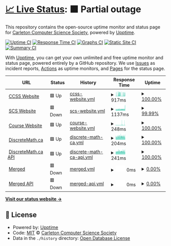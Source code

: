 # [📈 Live Status](https://status.carletoncomputerscience.ca): <!--live status--> **🟧 Partial outage**

This repository contains the open-source uptime monitor and status page for [Carleton Computer Science Society](ccss.carleton.ca), powered by [Upptime](https://github.com/upptime/upptime).

[![Uptime CI](https://github.com/carletoncomputersciencesociety/status.carletoncomputerscience.ca/workflows/Uptime%20CI/badge.svg)](https://github.com/carletoncomputersciencesociety/status.carletoncomputerscience.ca/actions?query=workflow%3A%22Uptime+CI%22)
[![Response Time CI](https://github.com/carletoncomputersciencesociety/status.carletoncomputerscience.ca/workflows/Response%20Time%20CI/badge.svg)](https://github.com/carletoncomputersciencesociety/status.carletoncomputerscience.ca/actions?query=workflow%3A%22Response+Time+CI%22)
[![Graphs CI](https://github.com/carletoncomputersciencesociety/status.carletoncomputerscience.ca/workflows/Graphs%20CI/badge.svg)](https://github.com/carletoncomputersciencesociety/status.carletoncomputerscience.ca/actions?query=workflow%3A%22Graphs+CI%22)
[![Static Site CI](https://github.com/carletoncomputersciencesociety/status.carletoncomputerscience.ca/workflows/Static%20Site%20CI/badge.svg)](https://github.com/carletoncomputersciencesociety/status.carletoncomputerscience.ca/actions?query=workflow%3A%22Static+Site+CI%22)
[![Summary CI](https://github.com/carletoncomputersciencesociety/status.carletoncomputerscience.ca/workflows/Summary%20CI/badge.svg)](https://github.com/carletoncomputersciencesociety/status.carletoncomputerscience.ca/actions?query=workflow%3A%22Summary+CI%22)

With [Upptime](https://upptime.js.org), you can get your own unlimited and free uptime monitor and status page, powered entirely by a GitHub repository. We use [Issues](https://github.com/carletoncomputersciencesociety/status.carletoncomputerscience.ca/issues) as incident reports, [Actions](https://github.com/carletoncomputersciencesociety/status.carletoncomputerscience.ca/actions) as uptime monitors, and [Pages](https://status.carletoncomputerscience.ca) for the status page.

<!--start: status pages-->
<!-- This summary is generated by Upptime (https://github.com/upptime/upptime) -->
<!-- Do not edit this manually, your changes will be overwritten -->
<!-- prettier-ignore -->
| URL | Status | History | Response Time | Uptime |
| --- | ------ | ------- | ------------- | ------ |
| <img alt="" src="https://icons.duckduckgo.com/ip3/ccss.carleton.ca.ico" height="13"> [CCSS Website](https://ccss.carleton.ca) | 🟩 Up | [ccss-website.yml](https://github.com/CarletonComputerScienceSociety/status.carletoncomputerscience.ca/commits/HEAD/history/ccss-website.yml) | <details><summary><img alt="Response time graph" src="./graphs/ccss-website/response-time-week.png" height="20"> 917ms</summary><br><a href="https://status.carletoncomputerscience.ca/history/ccss-website"><img alt="Response time 1040" src="https://img.shields.io/endpoint?url=https%3A%2F%2Fraw.githubusercontent.com%2FCarletonComputerScienceSociety%2Fstatus.carletoncomputerscience.ca%2FHEAD%2Fapi%2Fccss-website%2Fresponse-time.json"></a><br><a href="https://status.carletoncomputerscience.ca/history/ccss-website"><img alt="24-hour response time 919" src="https://img.shields.io/endpoint?url=https%3A%2F%2Fraw.githubusercontent.com%2FCarletonComputerScienceSociety%2Fstatus.carletoncomputerscience.ca%2FHEAD%2Fapi%2Fccss-website%2Fresponse-time-day.json"></a><br><a href="https://status.carletoncomputerscience.ca/history/ccss-website"><img alt="7-day response time 917" src="https://img.shields.io/endpoint?url=https%3A%2F%2Fraw.githubusercontent.com%2FCarletonComputerScienceSociety%2Fstatus.carletoncomputerscience.ca%2FHEAD%2Fapi%2Fccss-website%2Fresponse-time-week.json"></a><br><a href="https://status.carletoncomputerscience.ca/history/ccss-website"><img alt="30-day response time 885" src="https://img.shields.io/endpoint?url=https%3A%2F%2Fraw.githubusercontent.com%2FCarletonComputerScienceSociety%2Fstatus.carletoncomputerscience.ca%2FHEAD%2Fapi%2Fccss-website%2Fresponse-time-month.json"></a><br><a href="https://status.carletoncomputerscience.ca/history/ccss-website"><img alt="1-year response time 1039" src="https://img.shields.io/endpoint?url=https%3A%2F%2Fraw.githubusercontent.com%2FCarletonComputerScienceSociety%2Fstatus.carletoncomputerscience.ca%2FHEAD%2Fapi%2Fccss-website%2Fresponse-time-year.json"></a></details> | <details><summary><a href="https://status.carletoncomputerscience.ca/history/ccss-website">100.00%</a></summary><a href="https://status.carletoncomputerscience.ca/history/ccss-website"><img alt="All-time uptime 96.65%" src="https://img.shields.io/endpoint?url=https%3A%2F%2Fraw.githubusercontent.com%2FCarletonComputerScienceSociety%2Fstatus.carletoncomputerscience.ca%2FHEAD%2Fapi%2Fccss-website%2Fuptime.json"></a><br><a href="https://status.carletoncomputerscience.ca/history/ccss-website"><img alt="24-hour uptime 100.00%" src="https://img.shields.io/endpoint?url=https%3A%2F%2Fraw.githubusercontent.com%2FCarletonComputerScienceSociety%2Fstatus.carletoncomputerscience.ca%2FHEAD%2Fapi%2Fccss-website%2Fuptime-day.json"></a><br><a href="https://status.carletoncomputerscience.ca/history/ccss-website"><img alt="7-day uptime 100.00%" src="https://img.shields.io/endpoint?url=https%3A%2F%2Fraw.githubusercontent.com%2FCarletonComputerScienceSociety%2Fstatus.carletoncomputerscience.ca%2FHEAD%2Fapi%2Fccss-website%2Fuptime-week.json"></a><br><a href="https://status.carletoncomputerscience.ca/history/ccss-website"><img alt="30-day uptime 100.00%" src="https://img.shields.io/endpoint?url=https%3A%2F%2Fraw.githubusercontent.com%2FCarletonComputerScienceSociety%2Fstatus.carletoncomputerscience.ca%2FHEAD%2Fapi%2Fccss-website%2Fuptime-month.json"></a><br><a href="https://status.carletoncomputerscience.ca/history/ccss-website"><img alt="1-year uptime 89.45%" src="https://img.shields.io/endpoint?url=https%3A%2F%2Fraw.githubusercontent.com%2FCarletonComputerScienceSociety%2Fstatus.carletoncomputerscience.ca%2FHEAD%2Fapi%2Fccss-website%2Fuptime-year.json"></a></details>
| <img alt="" src="https://icons.duckduckgo.com/ip3/scs.carleton.ca.ico" height="13"> [SCS Website](https://scs.carleton.ca) | 🟥 Down | [scs-website.yml](https://github.com/CarletonComputerScienceSociety/status.carletoncomputerscience.ca/commits/HEAD/history/scs-website.yml) | <details><summary><img alt="Response time graph" src="./graphs/scs-website/response-time-week.png" height="20"> 1137ms</summary><br><a href="https://status.carletoncomputerscience.ca/history/scs-website"><img alt="Response time 989" src="https://img.shields.io/endpoint?url=https%3A%2F%2Fraw.githubusercontent.com%2FCarletonComputerScienceSociety%2Fstatus.carletoncomputerscience.ca%2FHEAD%2Fapi%2Fscs-website%2Fresponse-time.json"></a><br><a href="https://status.carletoncomputerscience.ca/history/scs-website"><img alt="24-hour response time 2278" src="https://img.shields.io/endpoint?url=https%3A%2F%2Fraw.githubusercontent.com%2FCarletonComputerScienceSociety%2Fstatus.carletoncomputerscience.ca%2FHEAD%2Fapi%2Fscs-website%2Fresponse-time-day.json"></a><br><a href="https://status.carletoncomputerscience.ca/history/scs-website"><img alt="7-day response time 1137" src="https://img.shields.io/endpoint?url=https%3A%2F%2Fraw.githubusercontent.com%2FCarletonComputerScienceSociety%2Fstatus.carletoncomputerscience.ca%2FHEAD%2Fapi%2Fscs-website%2Fresponse-time-week.json"></a><br><a href="https://status.carletoncomputerscience.ca/history/scs-website"><img alt="30-day response time 1021" src="https://img.shields.io/endpoint?url=https%3A%2F%2Fraw.githubusercontent.com%2FCarletonComputerScienceSociety%2Fstatus.carletoncomputerscience.ca%2FHEAD%2Fapi%2Fscs-website%2Fresponse-time-month.json"></a><br><a href="https://status.carletoncomputerscience.ca/history/scs-website"><img alt="1-year response time 989" src="https://img.shields.io/endpoint?url=https%3A%2F%2Fraw.githubusercontent.com%2FCarletonComputerScienceSociety%2Fstatus.carletoncomputerscience.ca%2FHEAD%2Fapi%2Fscs-website%2Fresponse-time-year.json"></a></details> | <details><summary><a href="https://status.carletoncomputerscience.ca/history/scs-website">99.99%</a></summary><a href="https://status.carletoncomputerscience.ca/history/scs-website"><img alt="All-time uptime 93.52%" src="https://img.shields.io/endpoint?url=https%3A%2F%2Fraw.githubusercontent.com%2FCarletonComputerScienceSociety%2Fstatus.carletoncomputerscience.ca%2FHEAD%2Fapi%2Fscs-website%2Fuptime.json"></a><br><a href="https://status.carletoncomputerscience.ca/history/scs-website"><img alt="24-hour uptime 99.91%" src="https://img.shields.io/endpoint?url=https%3A%2F%2Fraw.githubusercontent.com%2FCarletonComputerScienceSociety%2Fstatus.carletoncomputerscience.ca%2FHEAD%2Fapi%2Fscs-website%2Fuptime-day.json"></a><br><a href="https://status.carletoncomputerscience.ca/history/scs-website"><img alt="7-day uptime 99.99%" src="https://img.shields.io/endpoint?url=https%3A%2F%2Fraw.githubusercontent.com%2FCarletonComputerScienceSociety%2Fstatus.carletoncomputerscience.ca%2FHEAD%2Fapi%2Fscs-website%2Fuptime-week.json"></a><br><a href="https://status.carletoncomputerscience.ca/history/scs-website"><img alt="30-day uptime 100.00%" src="https://img.shields.io/endpoint?url=https%3A%2F%2Fraw.githubusercontent.com%2FCarletonComputerScienceSociety%2Fstatus.carletoncomputerscience.ca%2FHEAD%2Fapi%2Fscs-website%2Fuptime-month.json"></a><br><a href="https://status.carletoncomputerscience.ca/history/scs-website"><img alt="1-year uptime 93.77%" src="https://img.shields.io/endpoint?url=https%3A%2F%2Fraw.githubusercontent.com%2FCarletonComputerScienceSociety%2Fstatus.carletoncomputerscience.ca%2FHEAD%2Fapi%2Fscs-website%2Fuptime-year.json"></a></details>
| <img alt="" src="https://icons.duckduckgo.com/ip3/courses.carletoncomputerscience.ca.ico" height="13"> [Course Website](https://courses.carletoncomputerscience.ca) | 🟩 Up | [course-website.yml](https://github.com/CarletonComputerScienceSociety/status.carletoncomputerscience.ca/commits/HEAD/history/course-website.yml) | <details><summary><img alt="Response time graph" src="./graphs/course-website/response-time-week.png" height="20"> 248ms</summary><br><a href="https://status.carletoncomputerscience.ca/history/course-website"><img alt="Response time 187" src="https://img.shields.io/endpoint?url=https%3A%2F%2Fraw.githubusercontent.com%2FCarletonComputerScienceSociety%2Fstatus.carletoncomputerscience.ca%2FHEAD%2Fapi%2Fcourse-website%2Fresponse-time.json"></a><br><a href="https://status.carletoncomputerscience.ca/history/course-website"><img alt="24-hour response time 419" src="https://img.shields.io/endpoint?url=https%3A%2F%2Fraw.githubusercontent.com%2FCarletonComputerScienceSociety%2Fstatus.carletoncomputerscience.ca%2FHEAD%2Fapi%2Fcourse-website%2Fresponse-time-day.json"></a><br><a href="https://status.carletoncomputerscience.ca/history/course-website"><img alt="7-day response time 248" src="https://img.shields.io/endpoint?url=https%3A%2F%2Fraw.githubusercontent.com%2FCarletonComputerScienceSociety%2Fstatus.carletoncomputerscience.ca%2FHEAD%2Fapi%2Fcourse-website%2Fresponse-time-week.json"></a><br><a href="https://status.carletoncomputerscience.ca/history/course-website"><img alt="30-day response time 226" src="https://img.shields.io/endpoint?url=https%3A%2F%2Fraw.githubusercontent.com%2FCarletonComputerScienceSociety%2Fstatus.carletoncomputerscience.ca%2FHEAD%2Fapi%2Fcourse-website%2Fresponse-time-month.json"></a><br><a href="https://status.carletoncomputerscience.ca/history/course-website"><img alt="1-year response time 187" src="https://img.shields.io/endpoint?url=https%3A%2F%2Fraw.githubusercontent.com%2FCarletonComputerScienceSociety%2Fstatus.carletoncomputerscience.ca%2FHEAD%2Fapi%2Fcourse-website%2Fresponse-time-year.json"></a></details> | <details><summary><a href="https://status.carletoncomputerscience.ca/history/course-website">100.00%</a></summary><a href="https://status.carletoncomputerscience.ca/history/course-website"><img alt="All-time uptime 99.62%" src="https://img.shields.io/endpoint?url=https%3A%2F%2Fraw.githubusercontent.com%2FCarletonComputerScienceSociety%2Fstatus.carletoncomputerscience.ca%2FHEAD%2Fapi%2Fcourse-website%2Fuptime.json"></a><br><a href="https://status.carletoncomputerscience.ca/history/course-website"><img alt="24-hour uptime 100.00%" src="https://img.shields.io/endpoint?url=https%3A%2F%2Fraw.githubusercontent.com%2FCarletonComputerScienceSociety%2Fstatus.carletoncomputerscience.ca%2FHEAD%2Fapi%2Fcourse-website%2Fuptime-day.json"></a><br><a href="https://status.carletoncomputerscience.ca/history/course-website"><img alt="7-day uptime 100.00%" src="https://img.shields.io/endpoint?url=https%3A%2F%2Fraw.githubusercontent.com%2FCarletonComputerScienceSociety%2Fstatus.carletoncomputerscience.ca%2FHEAD%2Fapi%2Fcourse-website%2Fuptime-week.json"></a><br><a href="https://status.carletoncomputerscience.ca/history/course-website"><img alt="30-day uptime 100.00%" src="https://img.shields.io/endpoint?url=https%3A%2F%2Fraw.githubusercontent.com%2FCarletonComputerScienceSociety%2Fstatus.carletoncomputerscience.ca%2FHEAD%2Fapi%2Fcourse-website%2Fuptime-month.json"></a><br><a href="https://status.carletoncomputerscience.ca/history/course-website"><img alt="1-year uptime 99.99%" src="https://img.shields.io/endpoint?url=https%3A%2F%2Fraw.githubusercontent.com%2FCarletonComputerScienceSociety%2Fstatus.carletoncomputerscience.ca%2FHEAD%2Fapi%2Fcourse-website%2Fuptime-year.json"></a></details>
| <img alt="" src="https://icons.duckduckgo.com/ip3/discretemath.ca.ico" height="13"> [DiscreteMath.ca](https://discretemath.ca) | 🟩 Up | [discrete-math-ca.yml](https://github.com/CarletonComputerScienceSociety/status.carletoncomputerscience.ca/commits/HEAD/history/discrete-math-ca.yml) | <details><summary><img alt="Response time graph" src="./graphs/discrete-math-ca/response-time-week.png" height="20"> 204ms</summary><br><a href="https://status.carletoncomputerscience.ca/history/discrete-math-ca"><img alt="Response time 198" src="https://img.shields.io/endpoint?url=https%3A%2F%2Fraw.githubusercontent.com%2FCarletonComputerScienceSociety%2Fstatus.carletoncomputerscience.ca%2FHEAD%2Fapi%2Fdiscrete-math-ca%2Fresponse-time.json"></a><br><a href="https://status.carletoncomputerscience.ca/history/discrete-math-ca"><img alt="24-hour response time 209" src="https://img.shields.io/endpoint?url=https%3A%2F%2Fraw.githubusercontent.com%2FCarletonComputerScienceSociety%2Fstatus.carletoncomputerscience.ca%2FHEAD%2Fapi%2Fdiscrete-math-ca%2Fresponse-time-day.json"></a><br><a href="https://status.carletoncomputerscience.ca/history/discrete-math-ca"><img alt="7-day response time 204" src="https://img.shields.io/endpoint?url=https%3A%2F%2Fraw.githubusercontent.com%2FCarletonComputerScienceSociety%2Fstatus.carletoncomputerscience.ca%2FHEAD%2Fapi%2Fdiscrete-math-ca%2Fresponse-time-week.json"></a><br><a href="https://status.carletoncomputerscience.ca/history/discrete-math-ca"><img alt="30-day response time 206" src="https://img.shields.io/endpoint?url=https%3A%2F%2Fraw.githubusercontent.com%2FCarletonComputerScienceSociety%2Fstatus.carletoncomputerscience.ca%2FHEAD%2Fapi%2Fdiscrete-math-ca%2Fresponse-time-month.json"></a><br><a href="https://status.carletoncomputerscience.ca/history/discrete-math-ca"><img alt="1-year response time 198" src="https://img.shields.io/endpoint?url=https%3A%2F%2Fraw.githubusercontent.com%2FCarletonComputerScienceSociety%2Fstatus.carletoncomputerscience.ca%2FHEAD%2Fapi%2Fdiscrete-math-ca%2Fresponse-time-year.json"></a></details> | <details><summary><a href="https://status.carletoncomputerscience.ca/history/discrete-math-ca">100.00%</a></summary><a href="https://status.carletoncomputerscience.ca/history/discrete-math-ca"><img alt="All-time uptime 93.80%" src="https://img.shields.io/endpoint?url=https%3A%2F%2Fraw.githubusercontent.com%2FCarletonComputerScienceSociety%2Fstatus.carletoncomputerscience.ca%2FHEAD%2Fapi%2Fdiscrete-math-ca%2Fuptime.json"></a><br><a href="https://status.carletoncomputerscience.ca/history/discrete-math-ca"><img alt="24-hour uptime 100.00%" src="https://img.shields.io/endpoint?url=https%3A%2F%2Fraw.githubusercontent.com%2FCarletonComputerScienceSociety%2Fstatus.carletoncomputerscience.ca%2FHEAD%2Fapi%2Fdiscrete-math-ca%2Fuptime-day.json"></a><br><a href="https://status.carletoncomputerscience.ca/history/discrete-math-ca"><img alt="7-day uptime 100.00%" src="https://img.shields.io/endpoint?url=https%3A%2F%2Fraw.githubusercontent.com%2FCarletonComputerScienceSociety%2Fstatus.carletoncomputerscience.ca%2FHEAD%2Fapi%2Fdiscrete-math-ca%2Fuptime-week.json"></a><br><a href="https://status.carletoncomputerscience.ca/history/discrete-math-ca"><img alt="30-day uptime 100.00%" src="https://img.shields.io/endpoint?url=https%3A%2F%2Fraw.githubusercontent.com%2FCarletonComputerScienceSociety%2Fstatus.carletoncomputerscience.ca%2FHEAD%2Fapi%2Fdiscrete-math-ca%2Fuptime-month.json"></a><br><a href="https://status.carletoncomputerscience.ca/history/discrete-math-ca"><img alt="1-year uptime 93.75%" src="https://img.shields.io/endpoint?url=https%3A%2F%2Fraw.githubusercontent.com%2FCarletonComputerScienceSociety%2Fstatus.carletoncomputerscience.ca%2FHEAD%2Fapi%2Fdiscrete-math-ca%2Fuptime-year.json"></a></details>
| <img alt="" src="https://icons.duckduckgo.com/ip3/api.discretemath.ca.ico" height="13"> [DiscreteMath.ca API](https://api.discretemath.ca/graphql) | 🟩 Up | [discrete-math-ca-api.yml](https://github.com/CarletonComputerScienceSociety/status.carletoncomputerscience.ca/commits/HEAD/history/discrete-math-ca-api.yml) | <details><summary><img alt="Response time graph" src="./graphs/discrete-math-ca-api/response-time-week.png" height="20"> 241ms</summary><br><a href="https://status.carletoncomputerscience.ca/history/discrete-math-ca-api"><img alt="Response time 234" src="https://img.shields.io/endpoint?url=https%3A%2F%2Fraw.githubusercontent.com%2FCarletonComputerScienceSociety%2Fstatus.carletoncomputerscience.ca%2FHEAD%2Fapi%2Fdiscrete-math-ca-api%2Fresponse-time.json"></a><br><a href="https://status.carletoncomputerscience.ca/history/discrete-math-ca-api"><img alt="24-hour response time 256" src="https://img.shields.io/endpoint?url=https%3A%2F%2Fraw.githubusercontent.com%2FCarletonComputerScienceSociety%2Fstatus.carletoncomputerscience.ca%2FHEAD%2Fapi%2Fdiscrete-math-ca-api%2Fresponse-time-day.json"></a><br><a href="https://status.carletoncomputerscience.ca/history/discrete-math-ca-api"><img alt="7-day response time 241" src="https://img.shields.io/endpoint?url=https%3A%2F%2Fraw.githubusercontent.com%2FCarletonComputerScienceSociety%2Fstatus.carletoncomputerscience.ca%2FHEAD%2Fapi%2Fdiscrete-math-ca-api%2Fresponse-time-week.json"></a><br><a href="https://status.carletoncomputerscience.ca/history/discrete-math-ca-api"><img alt="30-day response time 247" src="https://img.shields.io/endpoint?url=https%3A%2F%2Fraw.githubusercontent.com%2FCarletonComputerScienceSociety%2Fstatus.carletoncomputerscience.ca%2FHEAD%2Fapi%2Fdiscrete-math-ca-api%2Fresponse-time-month.json"></a><br><a href="https://status.carletoncomputerscience.ca/history/discrete-math-ca-api"><img alt="1-year response time 233" src="https://img.shields.io/endpoint?url=https%3A%2F%2Fraw.githubusercontent.com%2FCarletonComputerScienceSociety%2Fstatus.carletoncomputerscience.ca%2FHEAD%2Fapi%2Fdiscrete-math-ca-api%2Fresponse-time-year.json"></a></details> | <details><summary><a href="https://status.carletoncomputerscience.ca/history/discrete-math-ca-api">100.00%</a></summary><a href="https://status.carletoncomputerscience.ca/history/discrete-math-ca-api"><img alt="All-time uptime 93.17%" src="https://img.shields.io/endpoint?url=https%3A%2F%2Fraw.githubusercontent.com%2FCarletonComputerScienceSociety%2Fstatus.carletoncomputerscience.ca%2FHEAD%2Fapi%2Fdiscrete-math-ca-api%2Fuptime.json"></a><br><a href="https://status.carletoncomputerscience.ca/history/discrete-math-ca-api"><img alt="24-hour uptime 100.00%" src="https://img.shields.io/endpoint?url=https%3A%2F%2Fraw.githubusercontent.com%2FCarletonComputerScienceSociety%2Fstatus.carletoncomputerscience.ca%2FHEAD%2Fapi%2Fdiscrete-math-ca-api%2Fuptime-day.json"></a><br><a href="https://status.carletoncomputerscience.ca/history/discrete-math-ca-api"><img alt="7-day uptime 100.00%" src="https://img.shields.io/endpoint?url=https%3A%2F%2Fraw.githubusercontent.com%2FCarletonComputerScienceSociety%2Fstatus.carletoncomputerscience.ca%2FHEAD%2Fapi%2Fdiscrete-math-ca-api%2Fuptime-week.json"></a><br><a href="https://status.carletoncomputerscience.ca/history/discrete-math-ca-api"><img alt="30-day uptime 100.00%" src="https://img.shields.io/endpoint?url=https%3A%2F%2Fraw.githubusercontent.com%2FCarletonComputerScienceSociety%2Fstatus.carletoncomputerscience.ca%2FHEAD%2Fapi%2Fdiscrete-math-ca-api%2Fuptime-month.json"></a><br><a href="https://status.carletoncomputerscience.ca/history/discrete-math-ca-api"><img alt="1-year uptime 93.76%" src="https://img.shields.io/endpoint?url=https%3A%2F%2Fraw.githubusercontent.com%2FCarletonComputerScienceSociety%2Fstatus.carletoncomputerscience.ca%2FHEAD%2Fapi%2Fdiscrete-math-ca-api%2Fuptime-year.json"></a></details>
| <img alt="" src="https://icons.duckduckgo.com/ip3/merged.carletoncomputerscience.ca.ico" height="13"> [Merged](https://merged.carletoncomputerscience.ca) | 🟥 Down | [merged.yml](https://github.com/CarletonComputerScienceSociety/status.carletoncomputerscience.ca/commits/HEAD/history/merged.yml) | <details><summary><img alt="Response time graph" src="./graphs/merged/response-time-week.png" height="20"> 0ms</summary><br><a href="https://status.carletoncomputerscience.ca/history/merged"><img alt="Response time 0" src="https://img.shields.io/endpoint?url=https%3A%2F%2Fraw.githubusercontent.com%2FCarletonComputerScienceSociety%2Fstatus.carletoncomputerscience.ca%2FHEAD%2Fapi%2Fmerged%2Fresponse-time.json"></a><br><a href="https://status.carletoncomputerscience.ca/history/merged"><img alt="24-hour response time 0" src="https://img.shields.io/endpoint?url=https%3A%2F%2Fraw.githubusercontent.com%2FCarletonComputerScienceSociety%2Fstatus.carletoncomputerscience.ca%2FHEAD%2Fapi%2Fmerged%2Fresponse-time-day.json"></a><br><a href="https://status.carletoncomputerscience.ca/history/merged"><img alt="7-day response time 0" src="https://img.shields.io/endpoint?url=https%3A%2F%2Fraw.githubusercontent.com%2FCarletonComputerScienceSociety%2Fstatus.carletoncomputerscience.ca%2FHEAD%2Fapi%2Fmerged%2Fresponse-time-week.json"></a><br><a href="https://status.carletoncomputerscience.ca/history/merged"><img alt="30-day response time 0" src="https://img.shields.io/endpoint?url=https%3A%2F%2Fraw.githubusercontent.com%2FCarletonComputerScienceSociety%2Fstatus.carletoncomputerscience.ca%2FHEAD%2Fapi%2Fmerged%2Fresponse-time-month.json"></a><br><a href="https://status.carletoncomputerscience.ca/history/merged"><img alt="1-year response time 0" src="https://img.shields.io/endpoint?url=https%3A%2F%2Fraw.githubusercontent.com%2FCarletonComputerScienceSociety%2Fstatus.carletoncomputerscience.ca%2FHEAD%2Fapi%2Fmerged%2Fresponse-time-year.json"></a></details> | <details><summary><a href="https://status.carletoncomputerscience.ca/history/merged">0.00%</a></summary><a href="https://status.carletoncomputerscience.ca/history/merged"><img alt="All-time uptime 30.07%" src="https://img.shields.io/endpoint?url=https%3A%2F%2Fraw.githubusercontent.com%2FCarletonComputerScienceSociety%2Fstatus.carletoncomputerscience.ca%2FHEAD%2Fapi%2Fmerged%2Fuptime.json"></a><br><a href="https://status.carletoncomputerscience.ca/history/merged"><img alt="24-hour uptime 0.00%" src="https://img.shields.io/endpoint?url=https%3A%2F%2Fraw.githubusercontent.com%2FCarletonComputerScienceSociety%2Fstatus.carletoncomputerscience.ca%2FHEAD%2Fapi%2Fmerged%2Fuptime-day.json"></a><br><a href="https://status.carletoncomputerscience.ca/history/merged"><img alt="7-day uptime 0.00%" src="https://img.shields.io/endpoint?url=https%3A%2F%2Fraw.githubusercontent.com%2FCarletonComputerScienceSociety%2Fstatus.carletoncomputerscience.ca%2FHEAD%2Fapi%2Fmerged%2Fuptime-week.json"></a><br><a href="https://status.carletoncomputerscience.ca/history/merged"><img alt="30-day uptime 1.38%" src="https://img.shields.io/endpoint?url=https%3A%2F%2Fraw.githubusercontent.com%2FCarletonComputerScienceSociety%2Fstatus.carletoncomputerscience.ca%2FHEAD%2Fapi%2Fmerged%2Fuptime-month.json"></a><br><a href="https://status.carletoncomputerscience.ca/history/merged"><img alt="1-year uptime 0.00%" src="https://img.shields.io/endpoint?url=https%3A%2F%2Fraw.githubusercontent.com%2FCarletonComputerScienceSociety%2Fstatus.carletoncomputerscience.ca%2FHEAD%2Fapi%2Fmerged%2Fuptime-year.json"></a></details>
| <img alt="" src="https://icons.duckduckgo.com/ip3/api.merged.carletoncomputerscience.ca.ico" height="13"> [Merged API](https://api.merged.carletoncomputerscience.ca/api) | 🟥 Down | [merged-api.yml](https://github.com/CarletonComputerScienceSociety/status.carletoncomputerscience.ca/commits/HEAD/history/merged-api.yml) | <details><summary><img alt="Response time graph" src="./graphs/merged-api/response-time-week.png" height="20"> 0ms</summary><br><a href="https://status.carletoncomputerscience.ca/history/merged-api"><img alt="Response time 0" src="https://img.shields.io/endpoint?url=https%3A%2F%2Fraw.githubusercontent.com%2FCarletonComputerScienceSociety%2Fstatus.carletoncomputerscience.ca%2FHEAD%2Fapi%2Fmerged-api%2Fresponse-time.json"></a><br><a href="https://status.carletoncomputerscience.ca/history/merged-api"><img alt="24-hour response time 0" src="https://img.shields.io/endpoint?url=https%3A%2F%2Fraw.githubusercontent.com%2FCarletonComputerScienceSociety%2Fstatus.carletoncomputerscience.ca%2FHEAD%2Fapi%2Fmerged-api%2Fresponse-time-day.json"></a><br><a href="https://status.carletoncomputerscience.ca/history/merged-api"><img alt="7-day response time 0" src="https://img.shields.io/endpoint?url=https%3A%2F%2Fraw.githubusercontent.com%2FCarletonComputerScienceSociety%2Fstatus.carletoncomputerscience.ca%2FHEAD%2Fapi%2Fmerged-api%2Fresponse-time-week.json"></a><br><a href="https://status.carletoncomputerscience.ca/history/merged-api"><img alt="30-day response time 0" src="https://img.shields.io/endpoint?url=https%3A%2F%2Fraw.githubusercontent.com%2FCarletonComputerScienceSociety%2Fstatus.carletoncomputerscience.ca%2FHEAD%2Fapi%2Fmerged-api%2Fresponse-time-month.json"></a><br><a href="https://status.carletoncomputerscience.ca/history/merged-api"><img alt="1-year response time 0" src="https://img.shields.io/endpoint?url=https%3A%2F%2Fraw.githubusercontent.com%2FCarletonComputerScienceSociety%2Fstatus.carletoncomputerscience.ca%2FHEAD%2Fapi%2Fmerged-api%2Fresponse-time-year.json"></a></details> | <details><summary><a href="https://status.carletoncomputerscience.ca/history/merged-api">0.00%</a></summary><a href="https://status.carletoncomputerscience.ca/history/merged-api"><img alt="All-time uptime 30.07%" src="https://img.shields.io/endpoint?url=https%3A%2F%2Fraw.githubusercontent.com%2FCarletonComputerScienceSociety%2Fstatus.carletoncomputerscience.ca%2FHEAD%2Fapi%2Fmerged-api%2Fuptime.json"></a><br><a href="https://status.carletoncomputerscience.ca/history/merged-api"><img alt="24-hour uptime 0.00%" src="https://img.shields.io/endpoint?url=https%3A%2F%2Fraw.githubusercontent.com%2FCarletonComputerScienceSociety%2Fstatus.carletoncomputerscience.ca%2FHEAD%2Fapi%2Fmerged-api%2Fuptime-day.json"></a><br><a href="https://status.carletoncomputerscience.ca/history/merged-api"><img alt="7-day uptime 0.00%" src="https://img.shields.io/endpoint?url=https%3A%2F%2Fraw.githubusercontent.com%2FCarletonComputerScienceSociety%2Fstatus.carletoncomputerscience.ca%2FHEAD%2Fapi%2Fmerged-api%2Fuptime-week.json"></a><br><a href="https://status.carletoncomputerscience.ca/history/merged-api"><img alt="30-day uptime 1.38%" src="https://img.shields.io/endpoint?url=https%3A%2F%2Fraw.githubusercontent.com%2FCarletonComputerScienceSociety%2Fstatus.carletoncomputerscience.ca%2FHEAD%2Fapi%2Fmerged-api%2Fuptime-month.json"></a><br><a href="https://status.carletoncomputerscience.ca/history/merged-api"><img alt="1-year uptime 0.00%" src="https://img.shields.io/endpoint?url=https%3A%2F%2Fraw.githubusercontent.com%2FCarletonComputerScienceSociety%2Fstatus.carletoncomputerscience.ca%2FHEAD%2Fapi%2Fmerged-api%2Fuptime-year.json"></a></details>

<!--end: status pages-->

[**Visit our status website →**](https://status.carletoncomputerscience.ca)

## 📄 License

- Powered by: [Upptime](https://github.com/upptime/upptime)
- Code: [MIT](./LICENSE) © [Carleton Computer Science Society](ccss.carleton.ca)
- Data in the `./history` directory: [Open Database License](https://opendatacommons.org/licenses/odbl/1-0/)
